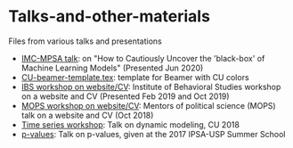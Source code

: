 # Talks-and-other-materials
Files from various talks and presentations

* [IMC-MPSA talk](https://www.methods-colloquium.com/single-post/2020/06/27/MPSAIMC-Summer-2020-Series-Soren-Jordan-Auburn-Hannah-L-Paul-CU-Boulder-Andrew-Philips-CU-Boulder-and-Jared-Edgerton-Ohio-State-Grant-Buckles-Gallup): on "How to Cautiously Uncover the 'black-box' of Machine Learning Models" (Presented Jun 2020)
* [CU-beamer-template.tex](https://github.com/andyphilips/Talks-and-other-materials/blob/master/CU-beamer-template.tex): template for Beamer with CU colors
* [IBS workshop on website/CV](https://github.com/andyphilips/Talks-and-other-materials/tree/master/IBS%20workshop%20on%20website-CV): Institute of Behavioral Studies workshop on a website and CV (Presented Feb 2019 and Oct 2019)
* [MOPS workshop on website/CV](https://github.com/andyphilips/Talks-and-other-materials/tree/master/MOPS%20workshop%20on%20website-CV): Mentors of political science (MOPS) talk on a website and CV (Oct 2018)
* [Time series workshop](https://github.com/andyphilips/Talks-and-other-materials/tree/master/TS%20workshop): Talk on dynamic modeling, CU 2018
* [p-values](https://github.com/andyphilips/Talks-and-other-materials/blob/master/p-values.pdf): Talk on p-values, given at the 2017 IPSA-USP Summer School
